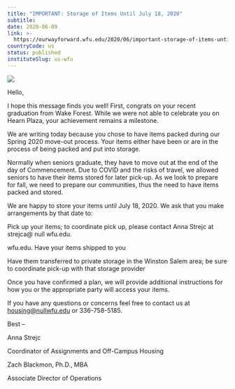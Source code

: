 ```yaml
---
title: "IMPORTANT: Storage of Items Until July 18, 2020"
subtitle: 
date: 2020-06-09
link: >-
  https://ourwayforward.wfu.edu/2020/06/important-storage-of-items-until-july-18-2020/
countryCode: us
status: published
instituteSlug: us-wfu
---
```

![](https://ourwayforward.wfu.edu/wp-content/themes/foundation_main/favicon.ico)

Hello,

I hope this message finds you well! First, congrats on your recent graduation from Wake Forest. While we were not able to celebrate you on Hearn Plaza, your achievement remains a milestone.

We are writing today because you chose to have items packed during our Spring 2020 move-out process. Your items either have been or are in the process of being packed and put into storage.

Normally when seniors graduate, they have to move out at the end of the day of Commencement. Due to COVID and the risks of travel, we allowed seniors to have their items stored for later pick-up. As we look to prepare for fall, we need to prepare our communities, thus the need to have items packed and stored.

We are happy to store your items until July 18, 2020. We ask that you make arrangements by that date to:

Pick up your items; to coordinate pick up, please contact Anna Strejc at strejca@ null wfu.edu.

wfu.edu. Have your items shipped to you

Have them transferred to private storage in the Winston Salem area; be sure to coordinate pick-up with that storage provider

Once you have confirmed a plan, we will provide additional instructions for how you or the appropriate party will access your items.

If you have any questions or concerns feel free to contact us at housing@nullwfu.edu or 336-758-5185.

Best –

Anna Strejc

Coordinator of Assignments and Off-Campus Housing

Zach Blackmon, Ph.D., MBA

Associate Director of Operations